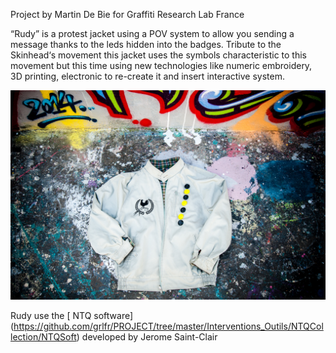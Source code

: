 Project by Martin De Bie  for Graffiti Research Lab France

“Rudy” is a protest jacket using a POV system to allow you sending a message thanks to the leds hidden into the badges. 
Tribute to the Skinhead‘s movement this jacket uses the symbols characteristic to this movement but this time using 
new technologies like numeric embroidery, 3D printing, electronic to re-create it and insert interactive system.

<img src=pictures/Rudy_8.jpg >

Rudy use the [ NTQ software]  (https://github.com/grlfr/PROJECT/tree/master/Interventions_Outils/NTQCollection/NTQSoft) developed by Jerome Saint-Clair 
